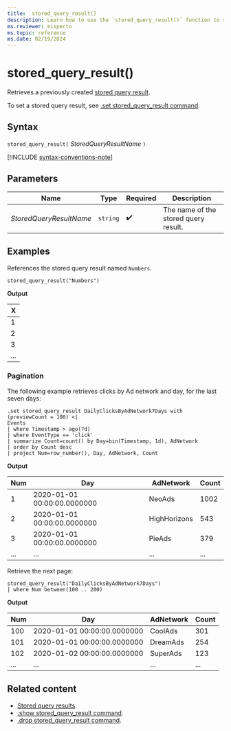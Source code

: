 ```yaml
---
title:  stored_query_result()
description: Learn how to use the `stored_query_result()` function to reference a stored query result.
ms.reviewer: mispecto
ms.topic: reference
ms.date: 02/19/2024
---
```


# stored_query_result()

Retrieves a previously created [stored query result](../management/stored-query-results.md).

To set a stored query result, see [.set stored_query_result command](../management/set-stored-query-result-command.md).

## Syntax

`stored_query_result(` *StoredQueryResultName* `)`

[!INCLUDE [syntax-conventions-note](../includes/syntax-conventions-note.md)]

## Parameters

| Name | Type | Required | Description |
|--|--|--|--|
| *StoredQueryResultName* | `string` | :heavy_check_mark: | The name of the stored query result. |

## Examples

References the stored query result named `Numbers`.

```kusto
stored_query_result("Numbers")
```

**Output**

| X |
|---|
| 1 |
| 2 |
| 3 |
| ... |

### Pagination

The following example retrieves clicks by Ad network and day, for the last seven days:

```kusto
.set stored_query_result DailyClicksByAdNetwork7Days with (previewCount = 100) <|
Events
| where Timestamp > ago(7d)
| where EventType == 'click'
| summarize Count=count() by Day=bin(Timestamp, 1d), AdNetwork
| order by Count desc
| project Num=row_number(), Day, AdNetwork, Count
```

**Output**

| Num | Day | AdNetwork | Count |
|-----|-----|-----------|-------|
| 1 | 2020-01-01 00:00:00.0000000 | NeoAds | 1002 |
| 2 | 2020-01-01 00:00:00.0000000 | HighHorizons | 543 |
| 3 | 2020-01-01 00:00:00.0000000 | PieAds | 379 |
| ... | ... | ... | ... |

Retrieve the next page:

```kusto
stored_query_result("DailyClicksByAdNetwork7Days")
| where Num between(100 .. 200)
```

**Output**

| Num | Day | AdNetwork | Count |
|-----|-----|-----------|-------|
| 100 | 2020-01-01 00:00:00.0000000 | CoolAds | 301 |
| 101 | 2020-01-01 00:00:00.0000000 | DreamAds | 254 |
| 102 | 2020-01-02 00:00:00.0000000 | SuperAds | 123 |
| ... | ... | ... | ... |

## Related content

* [Stored query results](../management/stored-query-results.md).
* [.show stored_query_result command](../management/show-stored-query-result-command.md).
* [.drop stored_query_result command](../management/drop-stored-query-result-command.md).
